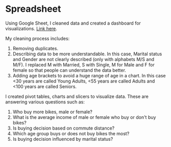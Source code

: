 # Spreadsheet
Using Google Sheet, I cleaned data and created a dashboard for visualizations. [Link here](https://docs.google.com/spreadsheets/d/1qod07-L14vwaZBAhp-sk_ibzMCdmSLZjRFgL8GrL1C8/edit#gid=1348883385).

My cleaning process includes:
1. Removing duplicates.
2. Describing data to be more understandable. In this case, Marital status and Gender are not clearly described (only with alphabets M/S and M/F). I replaced M with Married, S with Single, M for Male and F for female so that people can understand the data better.
3. Adding age brackets to avoid a huge range of age in a chart. In this case <30 years are called Young Adults, <55 years are called Adults and <100 years are called Seniors.

I created pivot tables, charts and slicers to visualize data. These are answering various questions such as: 
1. Who buy more bikes, male or female?
2. What is the average income of male or female who buy or don't buy bikes?
3. Is buying decision based on commute distance?
4. Which age group buys or does not buy bikes the most?
5. Is buying decision influenced by marital status?
